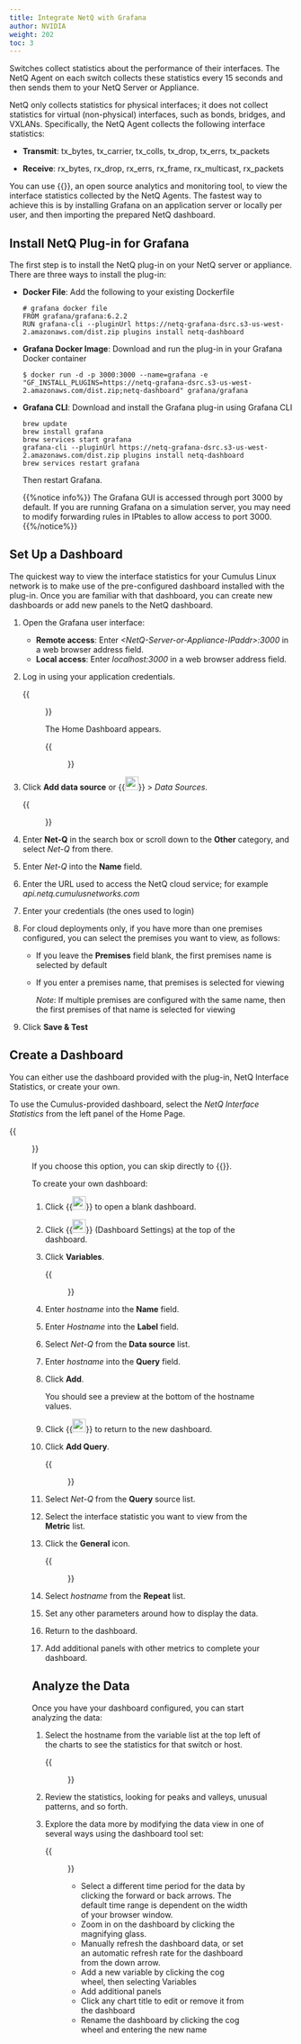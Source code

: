 ```yaml
---
title: Integrate NetQ with Grafana
author: NVIDIA
weight: 202
toc: 3
---
```

Switches collect statistics about the performance of their interfaces.
The NetQ Agent on each switch collects these statistics every 15 seconds and then sends them to your NetQ
Server or Appliance.

NetQ only collects statistics for physical interfaces; it does not
collect statistics for virtual (non-physical) interfaces, such as bonds, bridges,
and VXLANs. Specifically, the NetQ Agent collects the following
interface statistics:

  - **Transmit**: tx\_bytes, tx\_carrier, tx\_colls, tx\_drop, tx\_errs,
    tx\_packets

  - **Receive**: rx\_bytes, rx\_drop, rx\_errs, rx\_frame,
    rx\_multicast, rx\_packets

You can use {{<exlink url="https://grafana.com/" text="Grafana">}}, an open source analytics and monitoring tool, to view the interface statistics collected by the NetQ Agents. The fastest way to achieve this is by installing Grafana on an application server or locally per user, and then importing the prepared NetQ dashboard.

## Install NetQ Plug-in for Grafana

The first step is to install the NetQ plug-in on your NetQ server or appliance. There are three ways to install the plug-in:

- **Docker File**: Add the following to your existing Dockerfile
    ```
    # grafana docker file
    FROM grafana/grafana:6.2.2
    RUN grafana-cli --pluginUrl https://netq-grafana-dsrc.s3-us-west-2.amazonaws.com/dist.zip plugins install netq-dashboard
    ```
- **Grafana Docker Image**: Download and run the plug-in in your Grafana Docker container
    ```
    $ docker run -d -p 3000:3000 --name=grafana -e "GF_INSTALL_PLUGINS=https://netq-grafana-dsrc.s3-us-west-2.amazonaws.com/dist.zip;netq-dashboard" grafana/grafana
    ```
- **Grafana CLI**: Download and install the Grafana plug-in using Grafana CLI
    ```
    brew update
    brew install grafana
    brew services start grafana
    grafana-cli --pluginUrl https://netq-grafana-dsrc.s3-us-west-2.amazonaws.com/dist.zip plugins install netq-dashboard
    brew services restart grafana
    ```
    Then restart Grafana.

    {{%notice info%}}
The Grafana GUI is accessed through port 3000 by default. If you are
running Grafana on a simulation server, you may need to modify
forwarding rules in IPtables to allow access to port 3000.
    {{%/notice%}}

## Set Up a Dashboard

The quickest way to view the interface statistics for your Cumulus Linux network is to make use of the pre-configured dashboard installed with the plug-in. Once you are familiar with that dashboard, you can create new dashboards or add new panels to the NetQ dashboard.

1.  Open the Grafana user interface:
    - **Remote access**: Enter *\<NetQ-Server-or-Appliance-IPaddr\>:3000* in a web browser address field.
    - **Local access**:  Enter *localhost:3000* in a web browser address field.

2.  Log in using your application credentials.
    
    {{<figure src="/images/netq/grafana-login-230.png" width="400">}}
    
    The Home Dashboard appears.

    {{<figure src="/images/netq/grafana-home-page-230.png" width="700">}}

3. Click **Add data source** or {{<img src="/images/netq/grafana-config-icon.png" width="24" height="24">}} > *Data Sources*.

    {{<figure src="/images/netq/grafana-add-data-src-230.png" width="500">}}

4. Enter **Net-Q** in the search box or scroll down to the **Other** category, and select *Net-Q* from there.

5. Enter *Net-Q* into the **Name** field.

6. Enter the URL used to access the NetQ cloud service; for example *api.netq.cumulusnetworks.com*

7. Enter your credentials (the ones used to login)

8. For cloud deployments only, if you have more than one premises configured, you can select the premises you want to view, as follows:

    - If you leave the **Premises** field blank, the first premises name is selected by default
    - If you enter a premises name, that premises is selected for viewing

        *Note*: If multiple premises are configured with the same name, then the first premises of that name is selected for viewing

9. Click **Save & Test**

## Create a Dashboard

You can either use the dashboard provided with the plug-in, NetQ Interface Statistics, or create your own.

To use the Cumulus-provided dashboard, select the *NetQ Interface Statistics* from the left panel of the Home Page.

{{<figure src="/images/netq/grafana-netq-dashboard-230.png" width="700">}}

If you choose this option, you can skip directly to {{<link url="#analyze-the-data" text="analyzing your data">}}.

To create your own dashboard:

1. Click {{<img src="/images/netq/grafana-create-dashbd-icon.png" width="24" height="24">}} to open a blank dashboard.

2. Click {{<img src="/images/netq/grafana-config-icon.png" width="24" height="24">}} (Dashboard Settings) at the top of the dashboard.

3. Click **Variables**.

    {{<figure src="/images/netq/grafana-add-hostname-variable-230.png" width="600">}}

4. Enter *hostname* into the **Name** field.

5. Enter *Hostname* into the **Label** field.

6. Select *Net-Q* from the **Data source** list.

7. Enter *hostname* into the **Query** field.

8. Click **Add**.

    You should see a preview at the bottom of the hostname values.

9. Click {{<img src="/images/netq/grafana-back-button-230.png" width="24" height="24">}} to return to the new dashboard.

10. Click **Add Query**.

    {{<figure src="/images/netq/grafana-create-chart-230.png" width="600">}}

11. Select *Net-Q* from the **Query** source list.

12. Select the interface statistic you want to view from the **Metric** list.

13. Click the **General** icon.

    {{<figure src="/images/netq/grafana-create-chart-general-settings-230.png" width="600">}}

14. Select *hostname* from the **Repeat** list.

15. Set any other parameters around how to display the data.

16. Return to the dashboard.

17. Add additional panels with other metrics to complete your dashboard.

## Analyze the Data

Once you have your dashboard configured, you can start analyzing the data:

1. Select the hostname from the variable list at the top left of the charts to see the statistics for that switch or host.

    {{<figure src="/images/netq/grafana-variable-list-230.png" width="200">}}

2. Review the statistics, looking for peaks and valleys, unusual patterns, and so forth.

3. Explore the data more by modifying the data view in one of several ways using the dashboard tool set:

    {{<figure src="/images/netq/grafana-dashboard-tools-230.png" width="600">}}
    
    - Select a different time period for the data by clicking the forward or back arrows. The default time range is dependent on the width of your browser window.
    - Zoom in on the dashboard by clicking the magnifying glass.
    - Manually refresh the dashboard data, or set an automatic refresh rate for the dashboard from the down arrow.
    - Add a new variable by clicking the cog wheel, then selecting Variables
    - Add additional panels
    - Click any chart title to edit or remove it from the dashboard
    - Rename the dashboard by clicking the cog wheel and entering the new name
